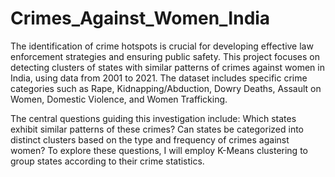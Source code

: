 # Crimes_Against_Women_India

The identification of crime hotspots is crucial for developing effective law enforcement strategies and ensuring public safety. This project focuses on detecting clusters of states with similar patterns of crimes against women in India, using data from 2001 to 2021. The dataset includes specific crime categories such as Rape, Kidnapping/Abduction, Dowry Deaths, Assault on Women, Domestic Violence, and Women Trafficking.

The central questions guiding this investigation include: Which states exhibit similar patterns of these crimes? Can states be categorized into distinct clusters based on the type and frequency of crimes against women? To explore these questions, I will employ K-Means clustering to group states according to their crime statistics.
